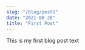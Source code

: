 ```yaml
---
slug: "/blog/post1"
date: "2021-08-28"
title: "First Post"
---
```


This is my first blog post text
